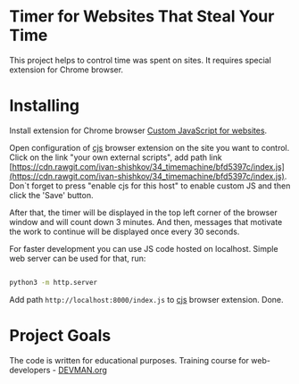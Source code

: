 # Timer for Websites That Steal Your Time

This project helps to control time was spent on sites. It requires special extension for Chrome browser.

# Installing

Install extension for Chrome browser [Custom JavaScript for websites](https://chrome.google.com/webstore/detail/custom-javascript-for-web/poakhlngfciodnhlhhgnaaelnpjljija).

Open configuration of [cjs](https://chrome.google.com/webstore/detail/custom-javascript-for-web/poakhlngfciodnhlhhgnaaelnpjljija) browser extension on the site you want to control. Click on the link "your own external scripts", add path link [https://cdn.rawgit.com/ivan-shishkov/34_timemachine/bfd5397c/index.js](https://cdn.rawgit.com/ivan-shishkov/34_timemachine/bfd5397c/index.js). Don`t forget to press "enable cjs for this host" to enable custom JS and then click the 'Save' button.

After that, the timer will be displayed in the top left corner of the browser window and will count down 3 minutes. And then, messages that motivate the work to continue will be displayed once every 30 seconds.

For faster development you can use JS code hosted on localhost. Simple web server can be used for that, run:

```bash

python3 -m http.server
```

Add path `http://localhost:8000/index.js` to [cjs](https://chrome.google.com/webstore/detail/custom-javascript-for-web/poakhlngfciodnhlhhgnaaelnpjljija) browser extension. Done.


# Project Goals

The code is written for educational purposes. Training course for web-developers - [DEVMAN.org](https://devman.org)
